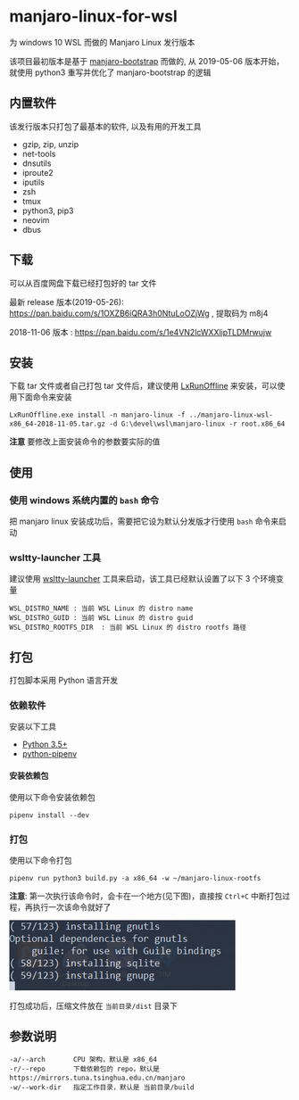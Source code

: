 # manjaro-linux-for-wsl
为 windows 10 WSL 而做的 Manjaro Linux 发行版本

该项目最初版本是基于 [manjaro-bootstrap](https://gitlab.manjaro.org/tools/maintenance-tools/manjaro-bootstrap) 而做的,
从 2019-05-06 版本开始，就使用 python3 重写并优化了 manjaro-bootstrap 的逻辑

## 内置软件

该发行版本只打包了最基本的软件, 以及有用的开发工具

* gzip, zip, unzip
* net-tools
* dnsutils
* iproute2
* iputils
* zsh
* tmux
* python3, pip3
* neovim
* dbus

## 下载

可以从百度网盘下载已经打包好的 tar 文件

最新 release 版本(2019-05-26): https://pan.baidu.com/s/1OXZB6iQRA3h0NtuLoOZjWg  , 提取码为 m8j4

2018-11-06 版本  : https://pan.baidu.com/s/1e4VN2lcWXXlipTLDMrwujw



## 安装

下载 tar 文件或者自己打包 tar 文件后，建议使用 [LxRunOffline](https://github.com/DDoSolitary/LxRunOffline) 来安装，可以使用下面命令来安装

```
LxRunOffline.exe install -n manjaro-linux -f ../manjaro-linux-wsl-x86_64-2018-11-05.tar.gz -d G:\devel\wsl\manjaro-linux -r root.x86_64
```

**注意** 要修改上面安装命令的参数要实际的值

## 使用

### 使用 windows 系统内置的 `bash` 命令
  把 manjaro linux 安装成功后，需要把它设为默认分发版才行使用 `bash` 命令来启动

### wsltty-launcher 工具
  建议使用 [wsltty-launcher](https://github.com/riag/wsltty-launcher) 工具来启动，该工具已经默认设置了以下 3 个环境变量
  ```
  WSL_DISTRO_NAME : 当前 WSL Linux 的 distro name
  WSL_DISTRO_GUID : 当前 WSL Linux 的 distro guid
  WSL_DISTRO_ROOTFS_DIR  : 当前 WSL Linux 的 distro rootfs 路径
  ```

## 打包

  打包脚本采用 Python 语言开发

### 依赖软件
  安装以下工具
* [Python 3.5+](https://www.python.org/)
* [python-pipenv](https://github.com/pypa/pipenv) 

#### 安装依赖包
  使用以下命令安装依赖包
  ```
pipenv install --dev
  ```

### 打包
  使用以下命令打包
 ```
pipenv run python3 build.py -a x86_64 -w ~/manjaro-linux-rootfs
 ```

 **注意**: 第一次执行该命令时，会卡在一个地方(见下图)，直接按 `Ctrl+C` 中断打包过程，再执行一次该命令就好了

![](./images/pack-error.png)

 打包成功后，压缩文件放在 `当前目录/dist` 目录下

## 参数说明

```
-a/--arch       CPU 架构，默认是 x86_64
-r/--repo       下载依赖包的 repo，默认是 https://mirrors.tuna.tsinghua.edu.cn/manjaro
-w/--work-dir   指定工作目录，默认是 当前目录/build 
```
